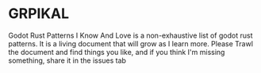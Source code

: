 # GRPIKAL
Godot Rust Patterns I Know And Love is a non-exhaustive list of godot rust patterns. It is a living document that will grow as I learn more. Please Trawl the document and find things you like, and if you think I'm missing something, share it in the issues tab
